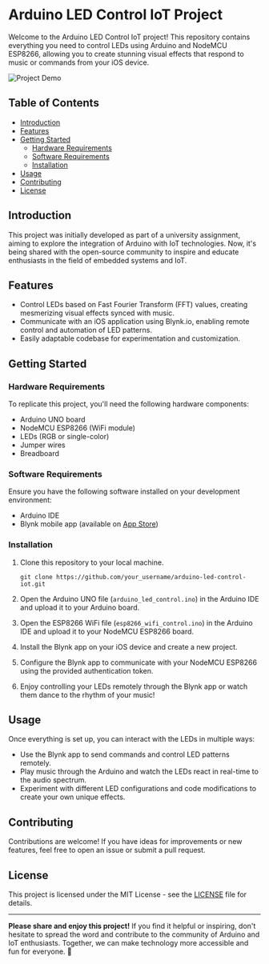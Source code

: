 # Arduino LED Control IoT Project

Welcome to the Arduino LED Control IoT project! This repository contains everything you need to control LEDs using Arduino and NodeMCU ESP8266, allowing you to create stunning visual effects that respond to music or commands from your iOS device.

![Project Demo](demo.gif)

## Table of Contents
- [Introduction](#introduction)
- [Features](#features)
- [Getting Started](#getting-started)
  - [Hardware Requirements](#hardware-requirements)
  - [Software Requirements](#software-requirements)
  - [Installation](#installation)
- [Usage](#usage)
- [Contributing](#contributing)
- [License](#license)

## Introduction

This project was initially developed as part of a university assignment, aiming to explore the integration of Arduino with IoT technologies. Now, it's being shared with the open-source community to inspire and educate enthusiasts in the field of embedded systems and IoT.

## Features

- Control LEDs based on Fast Fourier Transform (FFT) values, creating mesmerizing visual effects synced with music.
- Communicate with an iOS application using Blynk.io, enabling remote control and automation of LED patterns.
- Easily adaptable codebase for experimentation and customization.

## Getting Started

### Hardware Requirements

To replicate this project, you'll need the following hardware components:

- Arduino UNO board
- NodeMCU ESP8266 (WiFi module)
- LEDs (RGB or single-color)
- Jumper wires
- Breadboard

### Software Requirements

Ensure you have the following software installed on your development environment:

- Arduino IDE
- Blynk mobile app (available on [App Store](https://apps.apple.com/us/app/blynk-iot-for-arduino-esp32/id808760481))

### Installation

1. Clone this repository to your local machine.
   ```
   git clone https://github.com/your_username/arduino-led-control-iot.git
   ```

2. Open the Arduino UNO file (`arduino_led_control.ino`) in the Arduino IDE and upload it to your Arduino board.

3. Open the ESP8266 WiFi file (`esp8266_wifi_control.ino`) in the Arduino IDE and upload it to your NodeMCU ESP8266 board.

4. Install the Blynk app on your iOS device and create a new project.

5. Configure the Blynk app to communicate with your NodeMCU ESP8266 using the provided authentication token.

6. Enjoy controlling your LEDs remotely through the Blynk app or watch them dance to the rhythm of your music!

## Usage

Once everything is set up, you can interact with the LEDs in multiple ways:

- Use the Blynk app to send commands and control LED patterns remotely.
- Play music through the Arduino and watch the LEDs react in real-time to the audio spectrum.
- Experiment with different LED configurations and code modifications to create your own unique effects.

## Contributing

Contributions are welcome! If you have ideas for improvements or new features, feel free to open an issue or submit a pull request.

## License

This project is licensed under the MIT License - see the [LICENSE](LICENSE) file for details.

---

**Please share and enjoy this project!** If you find it helpful or inspiring, don't hesitate to spread the word and contribute to the community of Arduino and IoT enthusiasts. Together, we can make technology more accessible and fun for everyone. 🚀
